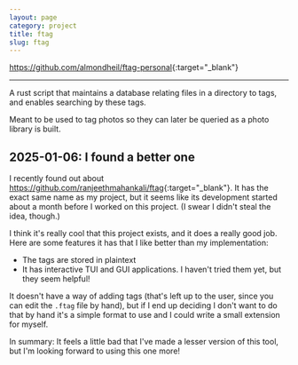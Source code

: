 ```yaml
---
layout: page
category: project
title: ftag
slug: ftag
---
```


<https://github.com/almondheil/ftag-personal>{:target="_blank"}

---

A rust script that maintains a database relating files in a directory to tags, and enables searching by these tags.

Meant to be used to tag photos so they can later be queried as a photo library is built.

## 2025-01-06: I found a better one

I recently found out about <https://github.com/ranjeethmahankali/ftag>{:target="_blank"}.
It has the exact same name as my project, but it seems like its development started about a month before I worked on this project.
(I swear I didn't steal the idea, though.)

I think it's really cool that this project exists, and it does a really good job. Here are some features it has that I like better than
my implementation:

- The tags are stored in plaintext
- It has interactive TUI and GUI applications. I haven't tried them yet, but they seem helpful!

It doesn't have a way of adding tags (that's left up to the user, since you can edit the `.ftag` file by hand), but if I end up deciding
I don't want to do that by hand it's a simple format to use and I could write a small extension for myself.

In summary: It feels a little bad that I've made a lesser version of this tool, but I'm looking forward to using this one more!

